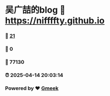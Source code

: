 # 吴广喆的blog :link: https://niffffty.github.io 
### :page_facing_up: [21](https://niffffty.github.io/tag.html) 
### :speech_balloon: 0 
### :hibiscus: 77130 
### :alarm_clock: 2025-04-14 20:03:14 
### Powered by :heart: [Gmeek](https://github.com/Meekdai/Gmeek)
